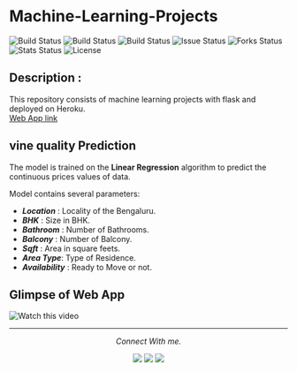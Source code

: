 # Machine-Learning-Projects
![Build Status](https://img.shields.io/static/v1?label=Datasets&message=Kaggle&color=blue)
![Build Status](https://img.shields.io/static/v1?label=Python&message=3.6&color=brightgreen)
![Build Status](https://img.shields.io/static/v1?label=Library&message=sklearn&color=orange) 
![Issue Status](https://img.shields.io/github/issues/Rahul-singh98/Machine-Learning-Projects)
![Forks Status](https://img.shields.io/github/forks/Rahul-singh98/Machine-Learning-Projects)
![Stats Status](https://img.shields.io/github/stars/Rahul-singh98/Machine-Learning-Projects)
![License](https://img.shields.io/github/license/Rahul-singh98/Machine-Learning-Projects)

## Description :
This repository consists of machine learning projects with flask and deployed on Heroku. \
[Web App link](https://frozen-refuge-01507.herokuapp.com/)

## vine quality Prediction 
The model is trained on the **Linear Regression** algorithm to predict the continuous prices values of data.

Model contains several parameters:
* ***Location*** : Locality of the Bengaluru.
* ***BHK*** : Size in BHK.
* ***Bathroom*** : Number of Bathrooms.
* ***Balcony*** : Number of Balcony.
* ***Sqft*** : Area in square feets.
* ***Area Type***: Type of Residence.
* ***Availability*** : Ready to Move or not.

## Glimpse of Web App
![Watch this video](readme_resources/house_prediction.gif)

<hr>
<p align="center">
  <i>Connect With me.</i>

  <p align="center">
    <a href="https://www.linkedin.com/" alt="Linkedin"><img src="https://github.com/bayas/Machine-Learning-Projects/blob/master/readme_resources/linkedin.png"></a>
    <a href="mailto:shree.bhagya55@gmail.com" alt="Contact me"><img src="https://github.com/bhagyashree/Machine-Learning-Projects/blob/master/readme_resources/mail.png"></a>
    <a href="https://www.instagram.com/karan_8510" alt="Instagram"><img src="https://github.com/Rahul-singh98/Machine-Learning-Projects/blob/master/readme_resources/instagram.png"></a>
  </p>
</p>
